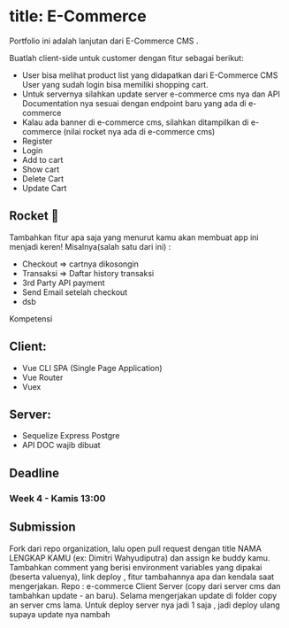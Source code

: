 # title: E-Commerce 

Portfolio ini adalah lanjutan dari E-Commerce CMS . 

Buatlah client-side untuk customer dengan fitur sebagai berikut: 
- User bisa melihat product list yang didapatkan dari E-Commerce CMS User yang sudah login bisa memiliki shopping cart.
- Untuk servernya silahkan update server e-commerce cms nya dan API Documentation nya sesuai dengan endpoint baru yang ada di e-commerce
- Kalau ada banner di e-commerce cms, silahkan ditampilkan di e-commerce (nilai rocket nya ada di e-commerce cms)
- Register
- Login
- Add to cart
- Show cart
- Delete Cart
- Update Cart

## Rocket 🚀 
Tambahkan fitur apa saja yang menurut kamu akan membuat app ini menjadi keren! 
Misalnya(salah satu dari ini) : 
- Checkout => cartnya dikosongin 
- Transaksi => Daftar history transaksi
- 3rd Party API payment
- Send Email setelah checkout 
- dsb

Kompetensi 
## Client: 
- Vue CLI SPA (Single Page Application) 
- Vue Router 
- Vuex

## Server:
- Sequelize Express Postgre
- API DOC wajib dibuat

## Deadline 
### Week 4 - Kamis 13:00 

## Submission 
Fork dari repo organization, lalu open pull request dengan title NAMA LENGKAP KAMU (ex: Dimitri Wahyudiputra) dan assign ke buddy kamu. Tambahkan comment yang berisi environment variables yang dipakai (beserta valuenya), link deploy , fitur tambahannya apa dan kendala saat mengerjakan. 
Repo : e-commerce
Client 
Server (copy dari server cms dan tambahkan update - an baru). Selama mengerjakan update di folder copy an server cms lama.
Untuk deploy server nya jadi 1 saja , jadi deploy ulang supaya update nya nambah

